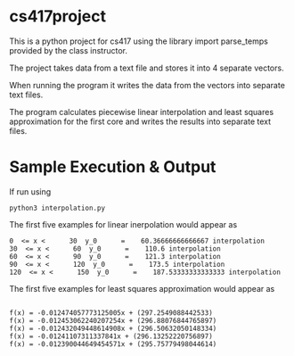 # cs417project

This is a python project for cs417 using the library 
import parse_temps provided by the class instructor.

The project takes data from a text file and stores it 
into 4 separate vectors. 

When running the program it writes the data from the vectors
into separate text files.

The program calculates piecewise linear interpolation and least squares approximation for the first core and writes the results into separate text files. 

# Sample Execution & Output

If run using 

```
python3 interpolation.py

```

The first five examples for linear inerpolation would appear as

```
0  <= x <      30  y_0      =    60.36666666666667 interpolation 
30  <= x <      60  y_0      =    110.6 interpolation 
60  <= x <      90  y_0      =    121.3 interpolation 
90  <= x <      120  y_0      =    173.5 interpolation 
120  <= x <      150  y_0      =    187.53333333333333 interpolation 

```
The first five examples for least squares approximation would appear as

```

f(x) = -0.012474057773125005x + (297.2549088442533)
f(x) = -0.012453062240207254x + (296.88076844765897)
f(x) = -0.012432049448614908x + (296.50632050148334)
f(x) = -0.01241107311337841x + (296.13252220756897)
f(x) = -0.012390044649454571x + (295.75779498044614)

```
